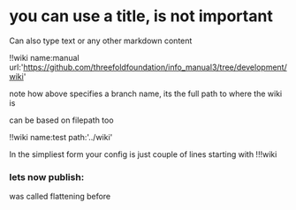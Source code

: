 # you can use a title, is not important

Can also type text or any other markdown content

!!wiki name:manual url:'https://github.com/threefoldfoundation/info_manual3/tree/development/wiki'

note how above specifies a branch name, its the full path to where the wiki is

can be based on filepath too

!!wiki name:test path:'../wiki'

In the simpliest form your config is just couple of lines starting with !!!wiki 

### lets now publish:

was called flattening before

<!-- !!publish path:'/tmp/mdbooks/wiki' -->



